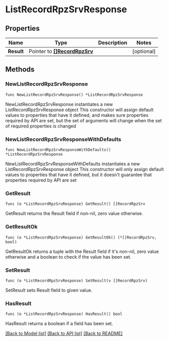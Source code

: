 # ListRecordRpzSrvResponse

## Properties

Name | Type | Description | Notes
------------ | ------------- | ------------- | -------------
**Result** | Pointer to [**[]RecordRpzSrv**](RecordRpzSrv.md) |  | [optional] 

## Methods

### NewListRecordRpzSrvResponse

`func NewListRecordRpzSrvResponse() *ListRecordRpzSrvResponse`

NewListRecordRpzSrvResponse instantiates a new ListRecordRpzSrvResponse object
This constructor will assign default values to properties that have it defined,
and makes sure properties required by API are set, but the set of arguments
will change when the set of required properties is changed

### NewListRecordRpzSrvResponseWithDefaults

`func NewListRecordRpzSrvResponseWithDefaults() *ListRecordRpzSrvResponse`

NewListRecordRpzSrvResponseWithDefaults instantiates a new ListRecordRpzSrvResponse object
This constructor will only assign default values to properties that have it defined,
but it doesn't guarantee that properties required by API are set

### GetResult

`func (o *ListRecordRpzSrvResponse) GetResult() []RecordRpzSrv`

GetResult returns the Result field if non-nil, zero value otherwise.

### GetResultOk

`func (o *ListRecordRpzSrvResponse) GetResultOk() (*[]RecordRpzSrv, bool)`

GetResultOk returns a tuple with the Result field if it's non-nil, zero value otherwise
and a boolean to check if the value has been set.

### SetResult

`func (o *ListRecordRpzSrvResponse) SetResult(v []RecordRpzSrv)`

SetResult sets Result field to given value.

### HasResult

`func (o *ListRecordRpzSrvResponse) HasResult() bool`

HasResult returns a boolean if a field has been set.


[[Back to Model list]](../README.md#documentation-for-models) [[Back to API list]](../README.md#documentation-for-api-endpoints) [[Back to README]](../README.md)


